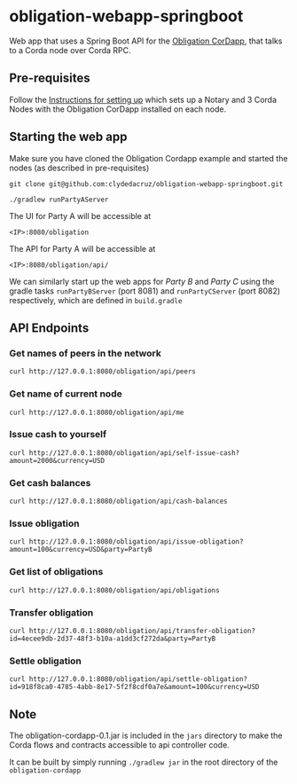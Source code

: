 # obligation-webapp-springboot
Web app that uses a Spring Boot API for the [Obligation CorDapp](https://github.com/corda/obligation-cordapp), that talks to a Corda node over Corda RPC.

## Pre-requisites
Follow the [Instructions for setting up](https://github.com/corda/obligation-cordapp#instructions-for-setting-up) which sets up a Notary and 3 Corda Nodes with the Obligation CorDapp installed on each node.


## Starting the web app

Make sure you have cloned the Obligation Cordapp example and started the nodes (as described in pre-requisites)
```
git clone git@github.com:clydedacruz/obligation-webapp-springboot.git

./gradlew runPartyAServer 
```

The UI for Party A will be accessible at 

`<IP>:8080/obligation`

The API for Party A will be accessible at

`<IP>:8080/obligation/api/`

We can similarly start up the web apps for *Party B* and *Party C* using the gradle tasks `runPartyBServer` (port 8081) and `runPartyCServer` (port 8082) respectively, which are defined in `build.gradle`


## API Endpoints
### Get names of peers in the network
`curl http://127.0.0.1:8080/obligation/api/peers`

### Get name of current node
`curl http://127.0.0.1:8080/obligation/api/me`

### Issue cash to yourself
`curl http://127.0.0.1:8080/obligation/api/self-issue-cash?amount=2000&currency=USD`

### Get cash balances
`curl http://127.0.0.1:8080/obligation/api/cash-balances`

### Issue obligation
`curl http://127.0.0.1:8080/obligation/api/issue-obligation?amount=100&currency=USD&party=PartyB`

### Get list of obligations
`curl http://127.0.0.1:8080/obligation/api/obligations`
### Transfer obligation
`curl http://127.0.0.1:8080/obligation/api/transfer-obligation?id=4ecee9db-2d37-48f3-b10a-a1dd3cf272da&party=PartyB`

### Settle obligation
`curl http://127.0.0.1:8080/obligation/api/settle-obligation?id=918f8ca0-4785-4abb-8e17-5f2f8cdf0a7e&amount=100&currency=USD`


## Note
The obligation-cordapp-0.1.jar is included in the `jars` directory to make the Corda flows and contracts accessible to api controller code.

It can be built by simply running `./gradlew jar` in the root directory of the `obligation-cordapp`